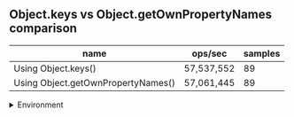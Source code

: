 ## Object.keys vs Object.getOwnPropertyNames comparison

|name|ops/sec|samples|
|-|-|-|
|Using Object.keys()|57,537,552|89|
|Using Object.getOwnPropertyNames()|57,061,445|89|


<details>
<summary>Environment</summary>

* __Machine:__ linux x64 | 2 vCPUs | 6.8GB Mem
* __Run:__ Sat Oct 14 2023 02:02:27 GMT+0000 (Coordinated Universal Time)
</details>

<!--
{"environment":{"platform":"linux","arch":"x64","cpus":2,"totalMemory":6.759754180908203},"benchmarks":[{"name":"Using Object.keys()","hz":57537552.084251486,"cycles":5,"stats":{"deviation":9.704626737966584e-10,"mean":1.7379953852324358e-8,"moe":2.0162292186255328e-10,"rme":1.1600889368045626,"sem":1.0286883768497616e-10,"variance":9.417978012325594e-19}},{"name":"Using Object.getOwnPropertyNames()","hz":57061445.46437813,"cycles":6,"stats":{"deviation":1.4505892078613901e-9,"mean":1.7524967898408254e-8,"moe":3.01373811078263e-10,"rme":1.7196825285234103,"sem":1.5376214850931787e-10,"variance":2.1042090499639354e-18}}]}-->
